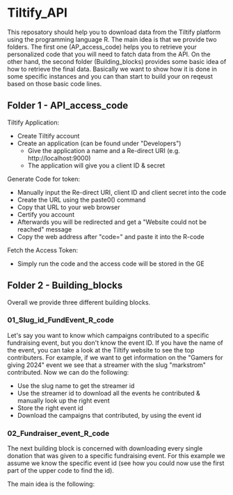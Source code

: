 # Tiltify_API

This reposatory should help you to download data from the Tiltify platform using the programming language R.
The main idea is that we provide two folders. The first one (AP_access_code) helps you to retrieve your personalized code that you will need to fatch data from the API. On the other hand, the second folder (Building_blocks) provides some basic idea of how to retrieve the final data. Basically we want to show how it is done in some specific instances and you can than start to build your on reqeust based on those basic code lines.

## Folder 1 - API_access_code
Tiltify Application:
- Create Tiltify account
- Create an application (can be found under "Developers")
  - Give the application a name and a Re-direct URI (e.g. http://localhost:9000)
  - The application will give you a client ID & secret

Generate Code for token:
- Manually input the Re-direct URI, client ID and client secret into the code
- Create the URL using the paste0() command
- Copy that URL to your web browser
- Certify you account
- Afterwards you will be redirected and get a "Website could not be reached" message
- Copy the web address after "code=" and paste it into the R-code

Fetch the Access Token:
- Simply run the code and the access code will be stored in the GE

## Folder 2 - Building_blocks
Overall we provide three different building blocks. 

### 01_Slug_id_FundEvent_R_code
Let's say you want to know which campaigns contributed to a specific fundraising event, but you don't know the event ID.
If you have the name of the event, you can take a look at the Tiltify website to see the top contributers. 
For example, if we want to get information on the "Gamers for giving 2024" event we see that a streamer with the slug "markstrom" contributed. 
Now we can do the following:
- Use the slug name to get the streamer id
- Use the streamer id to download all the events he contributed & manually look up the right event
- Store the right event id
- Download the campaigns that contributed, by using the event id

### 02_Fundraiser_event_R_code 
The next building block is concerned with downloading every single donation that was given to a specific fundraising event. 
For this example we assume we know the specific event id (see how you could now use the first part of the upper code to find the id).

The main idea is the following:
